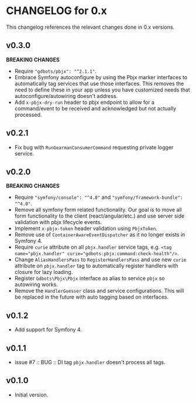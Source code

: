 # CHANGELOG for 0.x
This changelog references the relevant changes done in 0.x versions.


## v0.3.0
__BREAKING CHANGES__

* Require `"gdbots/pbjx": "^2.1.1"`.
* Embrace Symfony autoconfigure by using the Pbjx marker interfaces to automatically tag
  services that use those interfaces.  This removes the need to define these in your app
  unless you have customized needs that autoconfigure/autowiring doesn't address.
* Add `x-pbjx-dry-run` header to pbjx endpoint to allow for a command/event to be received
  and acknowledged but not actually processed.


## v0.2.1
* Fix bug with `RunGearmanConsumerCommand` requesting private logger service.


## v0.2.0
__BREAKING CHANGES__

* Require `"symfony/console": "^4.0"` and `"symfony/framework-bundle": "^4.0"`.
* Remove all symfony form related functionality.  Our goal is to move all 
  form functionality to the client (react/angular/etc.) and use server side 
  validation with pbjx lifecycle events.
* Implement `x-pbjx-token` header validation using `PbjxToken`.
* Remove use of `ContainerAwareEventDispatcher` as it no longer exists in Symfony 4.
* Require `curie` attribute on all `pbjx.handler` service tags, e.g. `<tag name="pbjx.handler" curie="gdbots:pbjx:command:check-health"/>`.
* Change `AliasHandlersPass` to `RegisterHandlersPass` and use new `curie` attribute on `pbjx.handler`
  tag to automatically register handlers with closure for lazy loading.
* Register `Gdbots\Pbjx\Pbjx` interface as alias to service `pbjx` so autowiring works.
* Remove the `HandlerGuesser` class and service configurations.  This will be replaced
  in the future with auto tagging based on interfaces.


## v0.1.2
* Add support for Symfony 4.


## v0.1.1
* issue #7 :: BUG :: DI tag `pbjx.handler` doesn't process all tags.


## v0.1.0
* Initial version.
